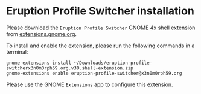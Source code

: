 # Eruption Profile Switcher installation

Please download the `Eruption Profile Switcher` GNOME 4x shell extension from [extensions.gnome.org](https://extensions.gnome.org/extension/2621/eruption-profile-switcher/).

To install and enable the extension, please run the following commands in a terminal:

```shell
gnome-extensions install ~/Downloads/eruption-profile-switcherx3n0m0rph59.org.v30.shell-extension.zip
gnome-extensions enable eruption-profile-switcher@x3n0m0rph59.org
```

Please use the GNOME `Extensions` app to configure this extension.
